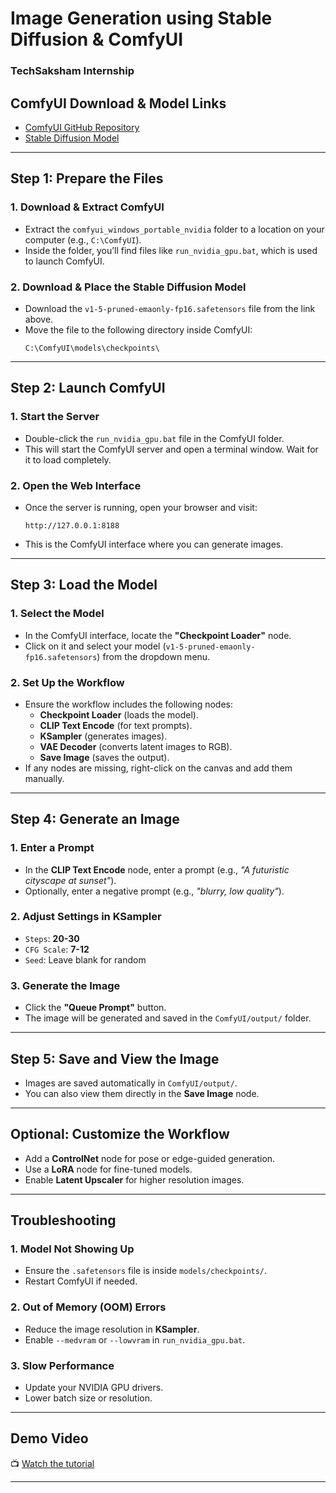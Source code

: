 # **Image Generation using Stable Diffusion & ComfyUI**  
### **TechSaksham Internship**  

## **ComfyUI Download & Model Links**  
- [ComfyUI GitHub Repository](https://github.com/comfyanonymous/ComfyUI)  
- [Stable Diffusion Model](https://huggingface.co/Comfy-Org/stable-diffusion-v1-5-archive/blob/main/v1-5-pruned-emaonly-fp16.safetensors)  

---

## **Step 1: Prepare the Files**  

### **1. Download & Extract ComfyUI**  
- Extract the `comfyui_windows_portable_nvidia` folder to a location on your computer (e.g., `C:\ComfyUI`).  
- Inside the folder, you’ll find files like `run_nvidia_gpu.bat`, which is used to launch ComfyUI.  

### **2. Download & Place the Stable Diffusion Model**  
- Download the `v1-5-pruned-emaonly-fp16.safetensors` file from the link above.  
- Move the file to the following directory inside ComfyUI:  
  ```
  C:\ComfyUI\models\checkpoints\
  ```

---

## **Step 2: Launch ComfyUI**  

### **1. Start the Server**  
- Double-click the `run_nvidia_gpu.bat` file in the ComfyUI folder.  
- This will start the ComfyUI server and open a terminal window. Wait for it to load completely.  

### **2. Open the Web Interface**  
- Once the server is running, open your browser and visit:  
  ```
  http://127.0.0.1:8188
  ```
- This is the ComfyUI interface where you can generate images.  

---

## **Step 3: Load the Model**  

### **1. Select the Model**  
- In the ComfyUI interface, locate the **"Checkpoint Loader"** node.  
- Click on it and select your model (`v1-5-pruned-emaonly-fp16.safetensors`) from the dropdown menu.  

### **2. Set Up the Workflow**  
- Ensure the workflow includes the following nodes:  
  - **Checkpoint Loader** (loads the model).  
  - **CLIP Text Encode** (for text prompts).  
  - **KSampler** (generates images).  
  - **VAE Decoder** (converts latent images to RGB).  
  - **Save Image** (saves the output).  
- If any nodes are missing, right-click on the canvas and add them manually.  

---

## **Step 4: Generate an Image**  

### **1. Enter a Prompt**  
- In the **CLIP Text Encode** node, enter a prompt (e.g., *"A futuristic cityscape at sunset"*).  
- Optionally, enter a negative prompt (e.g., *"blurry, low quality"*).  

### **2. Adjust Settings in KSampler**  
- `Steps`: **20-30**  
- `CFG Scale`: **7-12**  
- `Seed`: Leave blank for random  

### **3. Generate the Image**  
- Click the **"Queue Prompt"** button.  
- The image will be generated and saved in the `ComfyUI/output/` folder.  

---

## **Step 5: Save and View the Image**  
- Images are saved automatically in `ComfyUI/output/`.  
- You can also view them directly in the **Save Image** node.  

---

## **Optional: Customize the Workflow**  
- Add a **ControlNet** node for pose or edge-guided generation.  
- Use a **LoRA** node for fine-tuned models.  
- Enable **Latent Upscaler** for higher resolution images.  

---

## **Troubleshooting**  

### **1. Model Not Showing Up**  
- Ensure the `.safetensors` file is inside `models/checkpoints/`.  
- Restart ComfyUI if needed.  

### **2. Out of Memory (OOM) Errors**  
- Reduce the image resolution in **KSampler**.  
- Enable `--medvram` or `--lowvram` in `run_nvidia_gpu.bat`.  

### **3. Slow Performance**  
- Update your NVIDIA GPU drivers.  
- Lower batch size or resolution.  

---

## **Demo Video**  
📺 [Watch the tutorial](https://youtu.beY-NbjTJ3ZA)  

---

